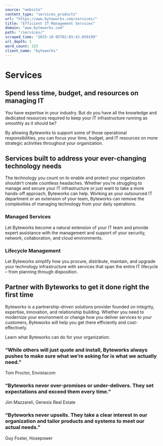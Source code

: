 ```yaml
---
source: "website"
content_type: "services_products"
url: "https://www.byteworks.com/services/"
title: "Efficient IT Management Services"
domain: "www.byteworks.com"
path: "/services/"
scraped_time: "2025-10-05T02:03:43.859199"
url_depth: 1
word_count: 325
client_name: "byteworks"
---
```


# Services

## Spend less time, budget, and resources on managing IT

You have expertise in your industry. But do you have all the knowledge and dedicated resources required to keep your IT infrastructure running as smoothly as it should be?

By allowing Byteworks to support some of those operational responsibilities, you can focus your time, budget, and IT resources on more strategic activities throughout your organization.

## Services built to address your ever-changing technology needs

The technology you count on to enable and protect your organization shouldn’t create countless headaches. Whether you’re struggling to manage and secure your IT infrastructure or just want to take a more hands-off approach, Byteworks can help. Working as your outsourced IT department or an extension of your team, Byteworks can remove the complexities of managing technology from your daily operations.

### Managed Services

Let Byteworks become a natural extension of your IT team and provide expert assistance with the management and support of your security, network, collaboration, and cloud environments.

### Lifecycle Management

Let Byteworks simplify how you procure, distribute, maintain, and upgrade your technology infrastructure with services that span the entire IT lifecycle – from planning through disposition.

## Partner with Byteworks to get it done right the first time

Byteworks is a partnership-driven solutions provider founded on integrity, expertise, innovation, and relationship building. Whether you need to modernize your environment or change how you deliver services to your customers, Byteworks will help you get there efficiently and cost-effectively.

Learn what Byteworks can do for your organization:

### “While others will just quote and install, Byteworks always pushes to make sure what we’re asking for is what we actually need.”

Tom Proctor, Envistacom

### “Byteworks never over-promises or under-delivers. They set expectations and exceed them every time.”

Jim Mazzareli, Genesis Real Estate

### “Byteworks never upsells. They take a clear interest in our organization and tailor products and systems to meet our actual needs.”

Guy Foster, Hosepower